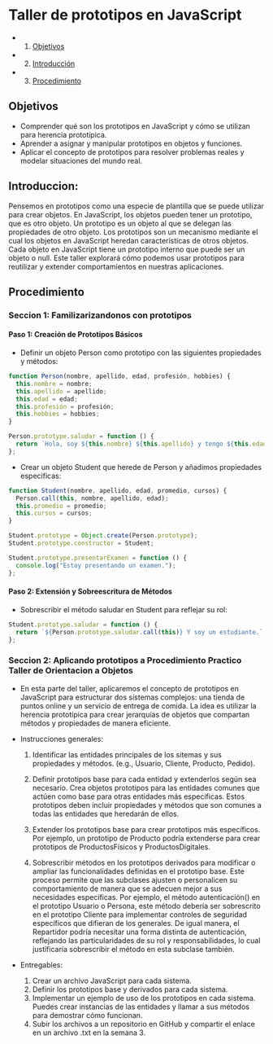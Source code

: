 # Taller de prototipos en JavaScript

- 1. [Objetivos](#Objetivos)
- 2. [Introducción](#Introducción)
- 3. [Procedimiento](#Procedimiento)

## Objetivos

- Comprender qué son los prototipos en JavaScript y cómo se utilizan para herencia prototípica.
- Aprender a asignar y manipular prototipos en objetos y funciones.
- Aplicar el concepto de prototipos para resolver problemas reales y modelar situaciones del mundo real.

## Introduccion:

Pensemos en prototipos como una especie de plantilla que se puede utilizar para crear objetos. En JavaScript, los objetos pueden tener un prototipo, que es otro objeto. Un prototipo es un objeto al que se delegan las propiedades de otro objeto. Los prototipos son un mecanismo mediante el cual los objetos en JavaScript heredan características de otros objetos. Cada objeto en JavaScript tiene un prototipo interno que puede ser un objeto o null. Este taller explorará cómo podemos usar prototipos para reutilizar y extender comportamientos en nuestras aplicaciones.

## Procedimiento

### Seccion 1: Familizarizandonos con prototipos

#### Paso 1: Creación de Prototipos Básicos

- Definir un objeto Person como prototipo con las siguientes propiedades y métodos:

```javascript
function Person(nombre, apellido, edad, profesión, hobbies) {
  this.nombre = nombre;
  this.apellido = apellido;
  this.edad = edad;
  this.profesión = profesión;
  this.hobbies = hobbies;
}

Person.prototype.saludar = function () {
  return `Hola, soy ${this.nombre} ${this.apellido} y tengo ${this.edad} años.`;
};
```

- Crear un objeto Student que herede de Person y añadimos propiedades especificas:

```javascript
function Student(nombre, apellido, edad, promedio, cursos) {
  Person.call(this, nombre, apellido, edad);
  this.promedio = promedio;
  this.cursos = cursos;
}

Student.prototype = Object.create(Person.prototype);
Student.prototype.constructor = Student;

Student.prototype.presentarExamen = function () {
  console.log("Estoy presentando un examen.");
};
```

#### Paso 2: Extensión y Sobreescritura de Métodos

- Sobrescribir el método saludar en Student para reflejar su rol:

```javascript
Student.prototype.saludar = function () {
  return `${Person.prototype.saludar.call(this)} Y soy un estudiante.`;
};
```

### Seccion 2: Aplicando prototipos a Procedimiento Practico Taller de Orientacion a Objetos

- En esta parte del taller, aplicaremos el concepto de prototipos en JavaScript para estructurar dos sistemas complejos: una tienda de puntos online y un servicio de entrega de comida. La idea es utilizar la herencia prototípica para crear jerarquías de objetos que compartan métodos y propiedades de manera eficiente.

- Instrucciones generales:

  1. Identificar las entidades principales de los sitemas y sus propiedades y métodos. (e.g., Usuario, Cliente, Producto, Pedido).
  
  2. Definir prototipos base para cada entidad y extenderlos según sea necesario. Crea objetos prototipos para las entidades comunes que actúen como base para otras entidades más específicas. Estos prototipos deben incluir propiedades y métodos que son comunes a todas las entidades que heredarán de ellos.
  
  3. Extender los prototipos base para crear prototipos más específicos. Por ejemplo, un prototipo de Producto podría extenderse para crear prototipos de ProductosFisicos y ProductosDigitales.

  4. Sobrescribir métodos en los prototipos derivados para modificar o ampliar las funcionalidades definidas en el prototipo base. Este proceso permite que las subclases ajusten o personalicen su comportamiento de manera que se adecuen mejor a sus necesidades específicas. Por ejemplo, el método autenticación() en el prototipo Usuario o Persona, este método debería ser sobrescrito en el prototipo Cliente para implementar controles de seguridad específicos que difieran de los generales. De igual manera, el Repartidor podría necesitar una forma distinta de autenticación, reflejando las particularidades de su rol y responsabilidades, lo cual justificaría sobrescribir el método en esta subclase también.

- Entregables:
  
    1. Crear un archivo JavaScript para cada sistema.
    2. Definir los prototipos base y derivados para cada sistema.
    3. Implementar un ejemplo de uso de los prototipos en cada sistema. Puedes crear instancias de las entidades y llamar a sus métodos para demostrar cómo funcionan.
    4. Subir los archivos a un repositorio en GitHub y compartir el enlace en un archivo .txt en la semana 3.


